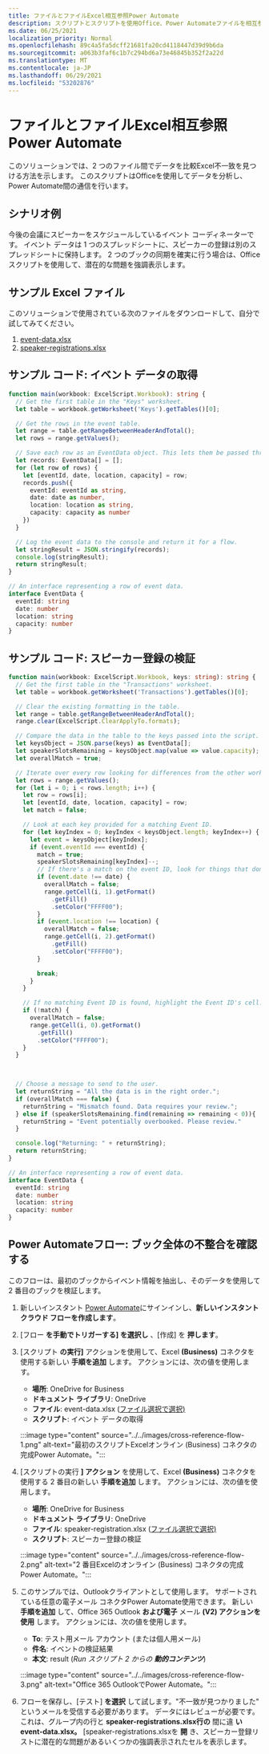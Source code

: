 ```yaml
---
title: ファイルとファイルExcel相互参照Power Automate
description: スクリプトとスクリプトを使用Office、Power Automateファイルを相互参照して書式設定するExcelします。
ms.date: 06/25/2021
localization_priority: Normal
ms.openlocfilehash: 89c4a5fa5dcff21681fa20cd4118447d39d9b6da
ms.sourcegitcommit: a063b3faf6c1b7c294bd6a73e46845b352f2a22d
ms.translationtype: MT
ms.contentlocale: ja-JP
ms.lasthandoff: 06/29/2021
ms.locfileid: "53202876"
---
```

# <a name="cross-reference-excel-files-with-power-automate"></a>ファイルとファイルExcel相互参照Power Automate

このソリューションでは、2 つのファイル間でデータを比較Excel不一致を見つける方法を示します。 このスクリプトはOfficeを使用してデータを分析し、Power Automate間の通信を行います。

## <a name="example-scenario"></a>シナリオ例

今後の会議にスピーカーをスケジュールしているイベント コーディネーターです。 イベント データは 1 つのスプレッドシートに、スピーカーの登録は別のスプレッドシートに保持します。 2 つのブックの同期を確実に行う場合は、Officeスクリプトを使用して、潜在的な問題を強調表示します。

## <a name="sample-excel-files"></a>サンプル Excel ファイル

このソリューションで使用されている次のファイルをダウンロードして、自分で試してみてください。

1. <a href="event-data.xlsx">event-data.xlsx</a>
1. <a href="speaker-registrations.xlsx">speaker-registrations.xlsx</a>

## <a name="sample-code-get-event-data"></a>サンプル コード: イベント データの取得

```TypeScript
function main(workbook: ExcelScript.Workbook): string {
  // Get the first table in the "Keys" worksheet.
  let table = workbook.getWorksheet('Keys').getTables()[0];

  // Get the rows in the event table.
  let range = table.getRangeBetweenHeaderAndTotal();
  let rows = range.getValues();

  // Save each row as an EventData object. This lets them be passed through Power Automate.
  let records: EventData[] = [];
  for (let row of rows) {
    let [eventId, date, location, capacity] = row;
    records.push({
      eventId: eventId as string,
      date: date as number,
      location: location as string,
      capacity: capacity as number
    })
  }

  // Log the event data to the console and return it for a flow.
  let stringResult = JSON.stringify(records);
  console.log(stringResult);
  return stringResult;
}

// An interface representing a row of event data.
interface EventData {
  eventId: string
  date: number
  location: string
  capacity: number
}
```

## <a name="sample-code-validate-speaker-registrations"></a>サンプル コード: スピーカー登録の検証

```TypeScript
function main(workbook: ExcelScript.Workbook, keys: string): string {
  // Get the first table in the "Transactions" worksheet.
  let table = workbook.getWorksheet('Transactions').getTables()[0];

  // Clear the existing formatting in the table.
  let range = table.getRangeBetweenHeaderAndTotal();
  range.clear(ExcelScript.ClearApplyTo.formats);

  // Compare the data in the table to the keys passed into the script.
  let keysObject = JSON.parse(keys) as EventData[];
  let speakerSlotsRemaining = keysObject.map(value => value.capacity);
  let overallMatch = true;

  // Iterate over every row looking for differences from the other worksheet.
  let rows = range.getValues();
  for (let i = 0; i < rows.length; i++) {
    let row = rows[i];
    let [eventId, date, location, capacity] = row;
    let match = false;

    // Look at each key provided for a matching Event ID.
    for (let keyIndex = 0; keyIndex < keysObject.length; keyIndex++) {
      let event = keysObject[keyIndex];
      if (event.eventId === eventId) {
        match = true;
        speakerSlotsRemaining[keyIndex]--;
        // If there's a match on the event ID, look for things that don't match and highlight them.
        if (event.date !== date) {
          overallMatch = false;
          range.getCell(i, 1).getFormat()
            .getFill()
            .setColor("FFFF00");
        }
        if (event.location !== location) {
          overallMatch = false;
          range.getCell(i, 2).getFormat()
            .getFill()
            .setColor("FFFF00");
        }

        break;
      }
    }

    // If no matching Event ID is found, highlight the Event ID's cell.
    if (!match) {
      overallMatch = false;
      range.getCell(i, 0).getFormat()
        .getFill()
        .setColor("FFFF00");
    }
  }

  

  // Choose a message to send to the user.
  let returnString = "All the data is in the right order.";
  if (overallMatch === false) {
    returnString = "Mismatch found. Data requires your review.";
  } else if (speakerSlotsRemaining.find(remaining => remaining < 0)){
    returnString = "Event potentially overbooked. Please review."
  }

  console.log("Returning: " + returnString);
  return returnString;
}

// An interface representing a row of event data.
interface EventData {
  eventId: string
  date: number
  location: string
  capacity: number
}
```

## <a name="power-automate-flow-check-for-inconsistencies-across-the-workbooks"></a>Power Automateフロー: ブック全体の不整合を確認する

このフローは、最初のブックからイベント情報を抽出し、そのデータを使用して 2 番目のブックを検証します。

1. 新しいインスタント [Power Automate](https://flow.microsoft.com)にサインインし、**新しいインスタント クラウド フローを作成します**。
1. [フロー **を手動でトリガーする] を選択し** 、[作成] を **押します**。
1. [スクリプト **の実行]** アクションを使用して、Excel **(Business)** コネクタを使用する新しい **手順を追加** します。 アクションには、次の値を使用します。
    * **場所**: OneDrive for Business
    * **ドキュメント ライブラリ**: OneDrive
    * **ファイル**: event-data.xlsx ([ファイル選択で選択)](../../testing/power-automate-troubleshooting.md#select-workbooks-with-the-file-browser-control)
    * **スクリプト**: イベント データの取得

    :::image type="content" source="../../images/cross-reference-flow-1.png" alt-text="最初のスクリプトExcelオンライン (Business) コネクタの完成Power Automate。":::

1. [スクリプトの実行 **] アクション** を使用して、Excel **(Business)** コネクタを使用する 2 番目の新しい **手順を追加** します。 アクションには、次の値を使用します。
    * **場所**: OneDrive for Business
    * **ドキュメント ライブラリ**: OneDrive
    * **ファイル**: speaker-registration.xlsx ([ファイル選択で選択)](../../testing/power-automate-troubleshooting.md#select-workbooks-with-the-file-browser-control)
    * **スクリプト**: スピーカー登録の検証

    :::image type="content" source="../../images/cross-reference-flow-2.png" alt-text="2 番目Excelのオンライン (Business) コネクタの完成Power Automate。":::
1. このサンプルでは、Outlookクライアントとして使用します。 サポートされている任意の電子メール コネクタPower Automate使用できます。 新しい **手順を追加** して、Office 365 Outlook **および電子** メール **(V2) アクションを使用** します。 アクションには、次の値を使用します。
    * **To**: テスト用メール アカウント (または個人用メール)
    * **件名**: イベントの検証結果
    * **本文**: result (_Run スクリプト 2 からの **動的コンテンツ**_)

    :::image type="content" source="../../images/cross-reference-flow-3.png" alt-text="Office 365 OutlookでPower Automate。":::
1. フローを保存し、[テスト] **を選択** して試します。"不一致が見つかりました" というメールを受信する必要があります。 データにはレビューが必要です。 これは、グループ内の行と **speaker-registrations.xlsx行の** 間に違 **いevent-data.xlsx。** [speaker-registrations.xlsxを **開** き、スピーカー登録リストに潜在的な問題があるいくつかの強調表示されたセルを表示します。
